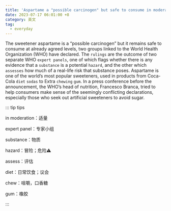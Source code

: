 ```yaml
---
title: 'Aspartame a "possible carcinogen" but safe to consume in moderation, WHO says'
date: 2023-07-17 06:01:00 +8
category: 英文
tag:
  - everyday
---
```


The sweetener aspartame is a “possible carcinogen” but it remains safe to consume at already agreed levels, two groups linked to the World Health Organization (WHO) have declared. The `rulings` are the outcome of two separate WHO `expert panels`, one of which flags whether there is any evidence that a `substance` is a potential `hazard`, and the other which `assesses` how much of a real-life risk that substance poses. Aspartame is one of the world’s most popular sweeteners, used in products from Coca-Cola `diet` `sodas` to Extra `chewing` `gum`. In a press conference before the announcement, the WHO’s head of nutrition, Francesco Branca, tried to help consumers make sense of the seemingly conflicting declarations, especially those who seek out artificial sweeteners to avoid sugar.

::: tip tips

in moderation：适量

expert panel：专家小组

substance：物质

hazard：冒险；危险⚠️

assess：评估

diet：日常饮食；议会

chew：咀嚼，口香糖

gum：橡胶

:::
